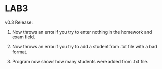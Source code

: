 # LAB3

v0.3 Release:

1. Now throws an error if you try to enter nothing in the homework and exam field.

2. Now throws an error if you try to add a student from .txt file with a bad format.

3. Program now shows how many students were added from .txt file.






